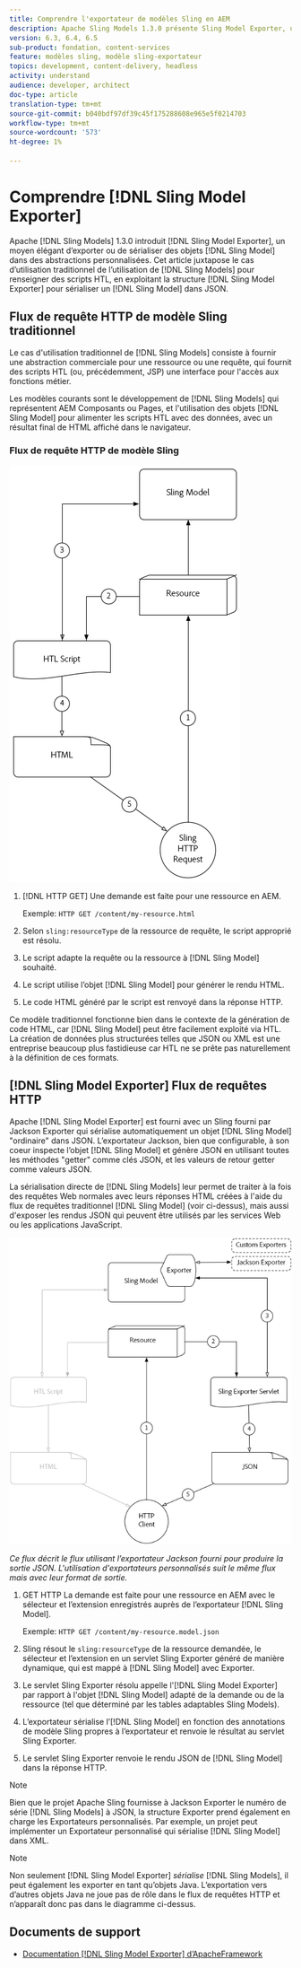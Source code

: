 ```yaml
---
title: Comprendre l'exportateur de modèles Sling en AEM
description: Apache Sling Models 1.3.0 présente Sling Model Exporter, un moyen élégant d’exporter ou de sérialiser des objets Sling Model dans des abstractions personnalisées. Cet article juxtapose le cas d’utilisation traditionnel de l’utilisation de modèles Sling pour renseigner des scripts HTL, en exploitant la structure Sling Model Exporter pour sérialiser un modèle Sling dans JSON.
version: 6.3, 6.4, 6.5
sub-product: fondation, content-services
feature: modèles sling, modèle sling-exportateur
topics: development, content-delivery, headless
activity: understand
audience: developer, architect
doc-type: article
translation-type: tm+mt
source-git-commit: b040bdf97df39c45f175288608e965e5f0214703
workflow-type: tm+mt
source-wordcount: '573'
ht-degree: 1%

---
```



# Comprendre [!DNL Sling Model Exporter]

Apache [!DNL Sling Models] 1.3.0 introduit [!DNL Sling Model Exporter], un moyen élégant d’exporter ou de sérialiser des objets [!DNL Sling Model] dans des abstractions personnalisées. Cet article juxtapose le cas d’utilisation traditionnel de l’utilisation de [!DNL Sling Models] pour renseigner des scripts HTL, en exploitant la structure [!DNL Sling Model Exporter] pour sérialiser un [!DNL Sling Model] dans JSON.

## Flux de requête HTTP de modèle Sling traditionnel

Le cas d&#39;utilisation traditionnel de [!DNL Sling Models] consiste à fournir une abstraction commerciale pour une ressource ou une requête, qui fournit des scripts HTL (ou, précédemment, JSP) une interface pour l&#39;accès aux fonctions métier.

Les modèles courants sont le développement de [!DNL Sling Models] qui représentent AEM Composants ou Pages, et l&#39;utilisation des objets [!DNL Sling Model] pour alimenter les scripts HTL avec des données, avec un résultat final de HTML affiché dans le navigateur.

### Flux de requête HTTP de modèle Sling

![Flux de demande de modèle Sling](./assets/understand-sling-model-exporter/sling-model-request-flow.png)

1. [!DNL HTTP GET] Une demande est faite pour une ressource en AEM.

   Exemple: `HTTP GET /content/my-resource.html`

1. Selon `sling:resourceType` de la ressource de requête, le script approprié est résolu.

1. Le script adapte la requête ou la ressource à [!DNL Sling Model] souhaité.

1. Le script utilise l’objet [!DNL Sling Model] pour générer le rendu HTML.

1. Le code HTML généré par le script est renvoyé dans la réponse HTTP.

Ce modèle traditionnel fonctionne bien dans le contexte de la génération de code HTML, car [!DNL Sling Model] peut être facilement exploité via HTL. La création de données plus structurées telles que JSON ou XML est une entreprise beaucoup plus fastidieuse car HTL ne se prête pas naturellement à la définition de ces formats.

## [!DNL Sling Model Exporter] Flux de requêtes HTTP

Apache [!DNL Sling Model Exporter] est fourni avec un Sling fourni par Jackson Exporter qui sérialise automatiquement un objet [!DNL Sling Model] &quot;ordinaire&quot; dans JSON. L’exportateur Jackson, bien que configurable, à son coeur inspecte l’objet [!DNL Sling Model] et génère JSON en utilisant toutes les méthodes &quot;getter&quot; comme clés JSON, et les valeurs de retour getter comme valeurs JSON.

La sérialisation directe de [!DNL Sling Models] leur permet de traiter à la fois des requêtes Web normales avec leurs réponses HTML créées à l&#39;aide du flux de requêtes traditionnel [!DNL Sling Model] (voir ci-dessus), mais aussi d&#39;exposer les rendus JSON qui peuvent être utilisés par les services Web ou les applications JavaScript.

![Flux de requête HTTP Sling Model Exporter](./assets/understand-sling-model-exporter/sling-model-exporter-request-flow.png)

*Ce flux décrit le flux utilisant l’exportateur Jackson fourni pour produire la sortie JSON. L&#39;utilisation d&#39;exportateurs personnalisés suit le même flux mais avec leur format de sortie.*

1. GET HTTP La demande est faite pour une ressource en AEM avec le sélecteur et l’extension enregistrés auprès de l’exportateur [!DNL Sling Model].

   Exemple: `HTTP GET /content/my-resource.model.json`

1. Sling résout le `sling:resourceType` de la ressource demandée, le sélecteur et l’extension en un servlet Sling Exporter généré de manière dynamique, qui est mappé à [!DNL Sling Model] avec Exporter.
1. Le servlet Sling Exporter résolu appelle l&#39;[!DNL Sling Model Exporter] par rapport à l&#39;objet [!DNL Sling Model] adapté de la demande ou de la ressource (tel que déterminé par les tables adaptables Sling Models).
1. L’exportateur sérialise l’[!DNL Sling Model] en fonction des annotations de modèle Sling propres à l’exportateur et renvoie le résultat au servlet Sling Exporter.
1. Le servlet Sling Exporter renvoie le rendu JSON de [!DNL Sling Model] dans la réponse HTTP.

>[!NOTE]
>
>Bien que le projet Apache Sling fournisse à Jackson Exporter le numéro de série [!DNL Sling Models] à JSON, la structure Exporter prend également en charge les Exportateurs personnalisés. Par exemple, un projet peut implémenter un Exportateur personnalisé qui sérialise [!DNL Sling Model] dans XML.

>[!NOTE]
>
>Non seulement [!DNL Sling Model Exporter] *sérialise* [!DNL Sling Models], il peut également les exporter en tant qu’objets Java. L’exportation vers d’autres objets Java ne joue pas de rôle dans le flux de requêtes HTTP et n’apparaît donc pas dans le diagramme ci-dessus.

## Documents de support

* [Documentation  [!DNL Sling Model Exporter] d’ApacheFramework](https://sling.apache.org/documentation/bundles/models.html#exporter-framework-since-130)
